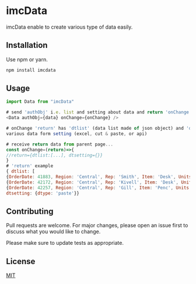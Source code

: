 # imcData

imcData enable to create various type of data easily.

## Installation

Use npm or yarn.

```bash
npm install imcdata
```

## Usage

```js
import Data from "imcData"

# send 'authObj' i.e. list and setting about data and return 'onChange'
<Data authObj={data} onChange={onChange} />

# onChange 'return' has 'dtlist' (data list made of json object) and 'dtsetting' ie composed of
various data form setting (excel, cut & paste, or api)

# receive return data from parent page...
const onChange=(return)=>{
//return={dtlist:[...], dtsetting={}}
}
# 'return' example
{ dtlist: [
{OrderDate: 41883, Region: 'Central', Rep: 'Smith', Item: 'Desk', Units: 2},
{OrderDate: 42172, Region: 'Central', Rep: 'Kivell', Item: 'Desk', Units: 5},
{OrderDate: 42257, Region: 'Central', Rep: 'Gill', Item: 'Penc', Units:3}],
dtsetting: {dtype: 'paste'}}
```

## Contributing

Pull requests are welcome. For major changes, please open an issue first to discuss what you would like to change.

Please make sure to update tests as appropriate.

## License

[MIT](https://choosealicense.com/licenses/mit/)
